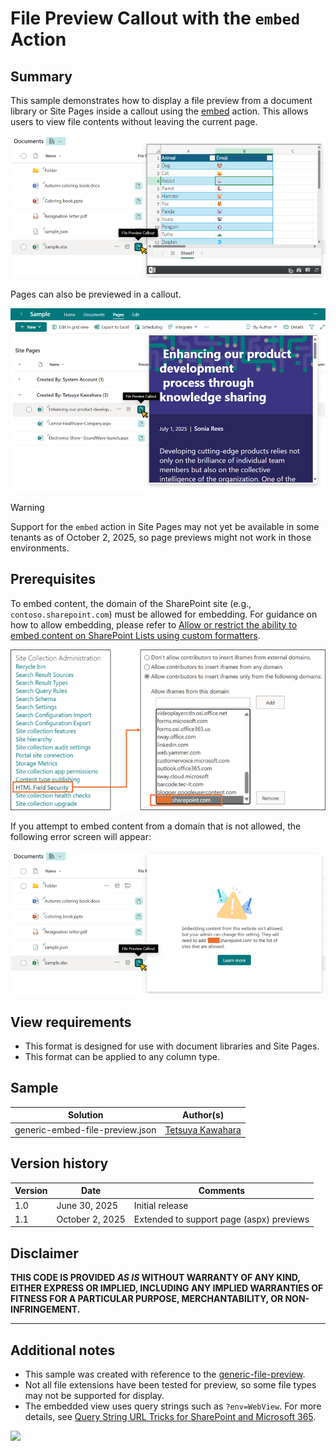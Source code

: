 # File Preview Callout with the `embed` Action

## Summary

This sample demonstrates how to display a file preview from a document library or Site Pages inside a callout using the [embed](https://learn.microsoft.com/sharepoint/dev/declarative-customization/formatting-syntax-reference#customrowaction) action. This allows users to view file contents without leaving the current page.

![screenshot of a document library file preview in a callout](./assets/screenshot-document-library.png)

Pages can also be previewed in a callout.

![screenshot of a Site Pages page preview in a callout](./assets/screenshot-site-pages.png)

> [!WARNING]
> Support for the `embed` action in Site Pages may not yet be available in some tenants as of October 2, 2025, so page previews might not work in those environments.

## Prerequisites

To embed content, the domain of the SharePoint site (e.g., `contoso.sharepoint.com`) must be allowed for embedding. For guidance on how to allow embedding, please refer to [Allow or restrict the ability to embed content on SharePoint Lists using custom formatters](https://go.microsoft.com/fwlink/p/?linkid=2258033).

![screenshot of HTML field security settings](./assets/html-field-security.png)

If you attempt to embed content from a domain that is not allowed, the following error screen will appear:

![screenshot of the error screen when target site is not allowed to embed](./assets/not-allowed-screen.png)

## View requirements

- This format is designed for use with document libraries and Site Pages.
- This format can be applied to any column type.

## Sample

Solution|Author(s)
--------|---------
generic-embed-file-preview.json | [Tetsuya Kawahara](https://github.com/tecchan1107)

## Version history

Version |Date         |Comments
--------|-------------|--------
1.0     |June 30, 2025|Initial release
1.1     |October 2, 2025|Extended to support page (aspx) previews

## Disclaimer
**THIS CODE IS PROVIDED *AS IS* WITHOUT WARRANTY OF ANY KIND, EITHER EXPRESS OR IMPLIED, INCLUDING ANY IMPLIED WARRANTIES OF FITNESS FOR A PARTICULAR PURPOSE, MERCHANTABILITY, OR NON-INFRINGEMENT.**

---

## Additional notes

- This sample was created with reference to the [generic-file-preview](../generic-file-preview/).
- Not all file extensions have been tested for preview, so some file types may not be supported for display.
- The embedded view uses query strings such as `?env=WebView`. For more details, see [Query String URL Tricks for SharePoint and Microsoft 365](https://learn.microsoft.com/microsoft-365/community/query-string-url-tricks-sharepoint-m365).

<img src="https://pnptelemetry.azurewebsites.net/list-formatting/column-samples/generic-embed-file-preview" />